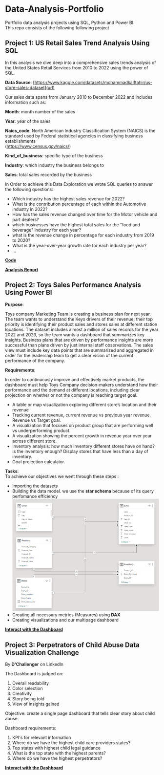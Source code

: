# Data-Analysis-Portfolio
Portfolio data analysis projects using SQL, Python and Power BI.   
This repo consists of the following following project   

## Project 1: US Retail Sales Trend Analysis Using SQL

In this analysis we dive deep into a comprehensive sales trends analysis of the United
States Retail Services from 2010 to 2022 using the power of SQL.

**Data Source**: [https://www.kaggle.com/datasets/mohammadkaiftahir/us-store-sales-dataset](url)   

Our sales data spans from January 2010 to December 2022 and includes information such as:   

**Month**: month number of the sales   

**Year**: year of the sales   

**Naics_code**: North American Industry Classification System (NAICS) is the standard used by
Federal statistical agencies in classifying business establishments   
(https://www.census.gov/naics/)   

**Kind_of_business**: specific type of the business   

**Industry**: which industry the business belongs to   

**Sales**: total sales recorded by the business   

In Order to achieve this Data Exploration we wrote SQL queries to answer the following questions:   
* Which industry has the highest sales revenue for 2022? 
* What is the contribution percentage of each within the Automotive industry in 2022?
* How has the sales revenue changed over time for the Motor vehicle and part dealers?
* which businesses have the highest total sales for the "food and beverage" industry for each year?
* what is the revenue change in percentage for each industry from 2019 to 2020?
* What is the year-over-year growth rate for each industry per year?
* ...

[**Code** ](https://github.com/knromaric/Data-Analysis-Portfolio/blob/main/SQL%20DATA%20ANALYSIS/Retail%20Sales%20Analysis%20With%20SQL.sql)   

[**Analysis Report**](https://github.com/knromaric/Data-Analysis-Portfolio/blob/main/SQL%20DATA%20ANALYSIS/Sales%20Trends%20Analysis%20Report.pdf)

## Project 2: Toys Sales Performance Analysis Using Power BI   

**Purpose**:   

Toys company Marketing Team is creating a business plan for next year. The team wants to
understand the Keys drivers of their revenue; their top priority is identifying their product sales
and stores sales at different station locations. The dataset includes almost a million of sales
records for the year 2022 and 2023, so the team wants a dashboard that summarizes key
insights. Business plans that are driven by performance insights are more successful than plans
driven by just internal staff observations. The sales view must include key data points that are
summarized and aggregated in order for the leadership team to get a clear vision of the current
performance of the company.   

**Requirements**:   

In order to continuously improve and effectively market products, the dashboard must help Toys
Company decision-makers understand how their performance and the demand at different
locations, including clear projection on whether or not the company is reaching target goal.
* A table or map visualization exploring different store’s location and their revenue 
* Tracking current revenue, current revenue vs previous year revenue, Revenue vs Target
goal. 
* A visualization that focuses on product group that are performing well vs
underperforming product. 
* A visualization showing the percent growth in revenue year over year across different
store. 
* Inventory analysis: how much inventory different stores have on hand? Is the inventory
enough? Display stores that have less than a day of inventory. 
* Goal projection calculator. 

**Tasks**:   
To achieve our objectives we went through these steps :    
* Importing the datasets
* Building the data model. we use the **star schema** because of its query perfomance efficiency
![Data model of the Toys sales Analysis Dashboard](https://github.com/knromaric/Data-Analysis-Portfolio/blob/main/Toys%20Company%20Dashboard/Dashboard/data%20model.png)
* Creating all necessary metrics (Measures) using **DAX**
* Creating visualizations and our multipage dashboard

[**Interact with the Dashboard**](https://app.powerbi.com/view?r=eyJrIjoiNjdjNDQyNmYtMzk4MC00MGJkLWExODktYWE1MzI2ZmRlNzA5IiwidCI6ImY2YzIwZGM3LWMwYmMtNDAxYy05MWI2LTRiNGVkYWZmNWQ0YyJ9)


## Project 3: Perpetrators of Child Abuse Data Visualization Challenge    

By **D'Challenger** on LinkedIn 

The Dashboard is judged on: 
1.	Overall readability
2.	Color selection
3.	Creativity
4.	Story being told
5.	View of insights gained

Objective: create a single page dashboard that tells clear story
about child abuse.

Dashboard requirements:
1. KPI's for relevant information
2. Where do we have the highest child care providers states?
3. Top states with highest child legal guidance
4. What is the top state with the highest parents?
5. Where do we have the highest perpetrators?

[**Interact with the Dashboard**](https://app.powerbi.com/view?r=eyJrIjoiZDI0NGFkZTItZWMzOS00MDQ4LWFmN2QtNzFkZGY3NzFmMjA0IiwidCI6ImY2YzIwZGM3LWMwYmMtNDAxYy05MWI2LTRiNGVkYWZmNWQ0YyJ9)


